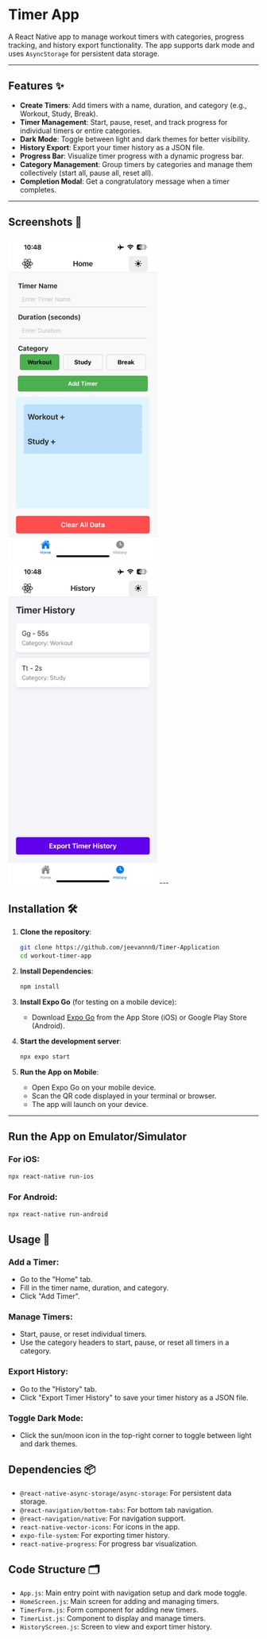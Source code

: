 # Timer App 

A React Native app to manage workout timers with categories, progress tracking, and history export functionality. The app supports dark mode and uses `AsyncStorage` for persistent data storage.

---

## Features ✨

- **Create Timers**: Add timers with a name, duration, and category (e.g., Workout, Study, Break).
- **Timer Management**: Start, pause, reset, and track progress for individual timers or entire categories.
- **Dark Mode**: Toggle between light and dark themes for better visibility.
- **History Export**: Export your timer history as a JSON file.
- **Progress Bar**: Visualize timer progress with a dynamic progress bar.
- **Category Management**: Group timers by categories and manage them collectively (start all, pause all, reset all).
- **Completion Modal**: Get a congratulatory message when a timer completes.

---

## Screenshots 📸

<img src="assets/Screenshot-1.jpeg" width="300" style="display:inline-block; margin-right: 10px;">
<img src="assets/Screenshot-2.jpeg" width="300" style="display:inline-block;">
---

## Installation 🛠️

1. **Clone the repository**:
   ```bash
   git clone https://github.com/jeevannn0/Timer-Application
   cd workout-timer-app
   ```

2. **Install Dependencies**:
   ```bash
   npm install
   ```

3. **Install Expo Go** (for testing on a mobile device):
   - Download [Expo Go](https://expo.dev/client) from the App Store (iOS) or Google Play Store (Android).

4. **Start the development server**:
   ```bash
   npx expo start
   ```

5. **Run the App on Mobile**:
   - Open Expo Go on your mobile device.
   - Scan the QR code displayed in your terminal or browser.
   - The app will launch on your device.

---

## Run the App on Emulator/Simulator

### For iOS:
```bash
npx react-native run-ios
```

### For Android:
```bash
npx react-native run-android
```

## Usage 🚀

### Add a Timer:
- Go to the "Home" tab.
- Fill in the timer name, duration, and category.
- Click "Add Timer".

### Manage Timers:
- Start, pause, or reset individual timers.
- Use the category headers to start, pause, or reset all timers in a category.

### Export History:
- Go to the "History" tab.
- Click "Export Timer History" to save your timer history as a JSON file.

### Toggle Dark Mode:
- Click the sun/moon icon in the top-right corner to toggle between light and dark themes.

## Dependencies 📦
- `@react-native-async-storage/async-storage`: For persistent data storage.
- `@react-navigation/bottom-tabs`: For bottom tab navigation.
- `@react-navigation/native`: For navigation support.
- `react-native-vector-icons`: For icons in the app.
- `expo-file-system`: For exporting timer history.
- `react-native-progress`: For progress bar visualization.

## Code Structure 🗂️
- `App.js`: Main entry point with navigation setup and dark mode toggle.
- `HomeScreen.js`: Main screen for adding and managing timers.
- `TimerForm.js`: Form component for adding new timers.
- `TimerList.js`: Component to display and manage timers.
- `HistoryScreen.js`: Screen to view and export timer history.